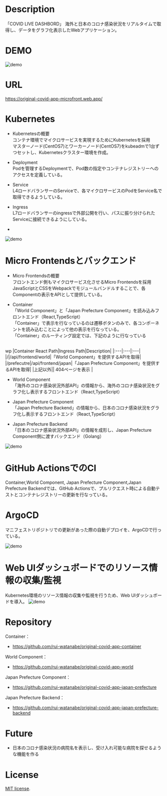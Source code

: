 # Description
「COVID LIVE DASHBORD」
海外と日本のコロナ感染状況をリアルタイムで取得し、データをグラフ化表示したWebアプリケーション。

# DEMO
![demo](https://gyazo.com/764f9a5fd630c302992a0d80d757f331/raw)

# URL
https://original-covid-app-microfront.web.app/

# Kubernetes
- Kubernetesの概要<br>
コンテナ環境でマイクロサービスを実現するためにKubernetesを採用<br>
マスターノード(CentOS7)とワーカーノード(CentOS7)をkubeadmで1台ずつセットし、Kubernetesクラスター環境を作成。

- Deployment<br>
Podを管理するDeploymentで、Pod数の指定やコンテナレジストリーへのアクセスを定義している。

- Service<br>
L4ロードバランサーのServiceで、各マイクロサービスのPodをService名で取得できるようしている。

- Ingress<br>
L7ロードバランサーのingressで外部公開を行い、パスに振り分けられたServiceに接続できるようにしている。

- <br>
![demo](https://gyazo.com/7b4ef626d00a809c10fe54f8a8518334/raw)

# Micro Frontendsとバックエンド
- Micro Frontendsの概要<br>
フロントエンド側もマイクロサービス化させるMicro Frontendsを採用<br>
JavaScriptとCSSをWebpackでモジュールバンドルすることで、各Componentの表示をAPIとして提供している。

- Container<br>
「World Component」と「Japan Prefecture Component」を読み込みフロントエンド（React,TypeScript）<br>
「Container」で表示を行なっているのは遷移ボタンのみで、各コンポーネントを読み込むことによって他の表示を行なっている。<br>
「Container」のルーティング設定では、下記のように行なっている<br>
<br>
wp
|Container React Path|Ingress Path|Description|
|:---|:---|:---|
|/|/api/frontend/world|「World Component」を提供するAPIを取得|
|/prefecutre|/api/frontend/japan|「Japan Prefecture Component」を提供するAPIを取得|
|上記以外|| 404ページを表示 |

- World Component<br>
「海外のコロナ感染状況外部API」の情報から、海外のコロナ感染状況をグラフ化し表示するフロントエンド（React,TypeScript）

- Japan Prefecture Component<br>
「Japan Prefecture Backend」の情報から、日本のコロナ感染状況をグラフ化し表示するフロントエンド（React,TypeScript）

- Japan Prefecture Backend<br>
「日本のコロナ感染状況外部API」の情報を成形し、Japan Prefecture Component側に渡すバックエンド（Golang）

![demo](https://gyazo.com/7bdebe12cff1ab5a45f440e45f064030/raw)

# GitHub ActionsでのCI
Container,World Component, Japan Prefecture Component,Japan Prefecture Backendでは、GitHub Actionsで、プルリクエスト時による自動テストとコンテナレジストリーの更新を行なっている。

# ArgoCD
マニフェストリポジトリでの更新があった際の自動デプロイを、ArgoCDで行っている。

![demo](https://gyazo.com/ed8b886b2ea2a260c7fcf36ba9486dc3/raw)


# Web UIダッシュボードでのリソース情報の収集/監視
Kubernetes環境のリソース情報の収集や監視を行うため、Web UIダッシュボードを導入。
![demo](https://gyazo.com/094e039de479c0de5a706205ccb9f748/raw)

# Repository
Container：<br>
- https://github.com/rui-watanabe/original-covid-app-container

World Component：<br>
- https://github.com/rui-watanabe/original-covid-app-world

Japan Prefecture Component：<br>
- https://github.com/rui-watanabe/original-covid-app-japan-prefecture

Japan Prefecture Backend：<br>
- https://github.com/rui-watanabe/original-covid-app-japan-prefecture-backend

# Future
- 日本のコロナ感染状況の病院名を表示し、受け入れ可能な病院を探せるような機能を作る

# License
 [MIT license](https://en.wikipedia.org/wiki/MIT_License).
